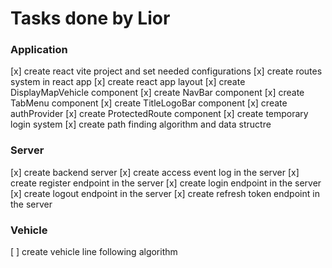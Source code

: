 # Tasks done by Lior

### Application

[x] create react vite project and set needed configurations
[x] create routes system in react app
[x] create react app layout
[x] create DisplayMapVehicle component
[x] create NavBar component
[x] create TabMenu component
[x] create TitleLogoBar component
[x] create authProvider
[x] create ProtectedRoute component
[x] create temporary login system
[x] create path finding algorithm and data structre

### Server

[x] create backend server
[x] create access event log in the server
[x] create register endpoint in the server
[x] create login endpoint in the server
[x] create logout endpoint in the server
[x] create refresh token endpoint in the server

### Vehicle

[ ] create vehicle line following algorithm

